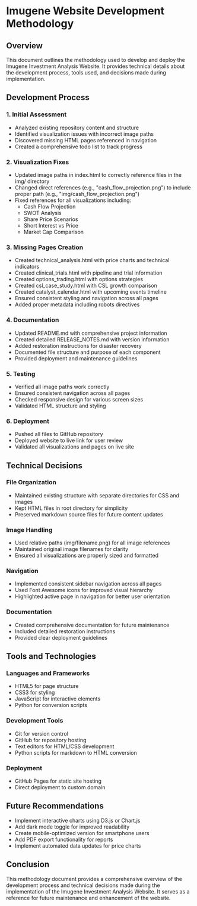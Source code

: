 # Imugene Website Development Methodology

## Overview
This document outlines the methodology used to develop and deploy the Imugene Investment Analysis Website. It provides technical details about the development process, tools used, and decisions made during implementation.

## Development Process

### 1. Initial Assessment
- Analyzed existing repository content and structure
- Identified visualization issues with incorrect image paths
- Discovered missing HTML pages referenced in navigation
- Created a comprehensive todo list to track progress

### 2. Visualization Fixes
- Updated image paths in index.html to correctly reference files in the img/ directory
- Changed direct references (e.g., "cash_flow_projection.png") to include proper path (e.g., "img/cash_flow_projection.png")
- Fixed references for all visualizations including:
  - Cash Flow Projection
  - SWOT Analysis
  - Share Price Scenarios
  - Short Interest vs Price
  - Market Cap Comparison

### 3. Missing Pages Creation
- Created technical_analysis.html with price charts and technical indicators
- Created clinical_trials.html with pipeline and trial information
- Created options_trading.html with options strategies
- Created csl_case_study.html with CSL growth comparison
- Created catalyst_calendar.html with upcoming events timeline
- Ensured consistent styling and navigation across all pages
- Added proper metadata including robots directives

### 4. Documentation
- Updated README.md with comprehensive project information
- Created detailed RELEASE_NOTES.md with version information
- Added restoration instructions for disaster recovery
- Documented file structure and purpose of each component
- Provided deployment and maintenance guidelines

### 5. Testing
- Verified all image paths work correctly
- Ensured consistent navigation across all pages
- Checked responsive design for various screen sizes
- Validated HTML structure and styling

### 6. Deployment
- Pushed all files to GitHub repository
- Deployed website to live link for user review
- Validated all visualizations and pages on live site

## Technical Decisions

### File Organization
- Maintained existing structure with separate directories for CSS and images
- Kept HTML files in root directory for simplicity
- Preserved markdown source files for future content updates

### Image Handling
- Used relative paths (img/filename.png) for all image references
- Maintained original image filenames for clarity
- Ensured all visualizations are properly sized and formatted

### Navigation
- Implemented consistent sidebar navigation across all pages
- Used Font Awesome icons for improved visual hierarchy
- Highlighted active page in navigation for better user orientation

### Documentation
- Created comprehensive documentation for future maintenance
- Included detailed restoration instructions
- Provided clear deployment guidelines

## Tools and Technologies

### Languages and Frameworks
- HTML5 for page structure
- CSS3 for styling
- JavaScript for interactive elements
- Python for conversion scripts

### Development Tools
- Git for version control
- GitHub for repository hosting
- Text editors for HTML/CSS development
- Python scripts for markdown to HTML conversion

### Deployment
- GitHub Pages for static site hosting
- Direct deployment to custom domain

## Future Recommendations
- Implement interactive charts using D3.js or Chart.js
- Add dark mode toggle for improved readability
- Create mobile-optimized version for smartphone users
- Add PDF export functionality for reports
- Implement automated data updates for price charts

## Conclusion
This methodology document provides a comprehensive overview of the development process and technical decisions made during the implementation of the Imugene Investment Analysis Website. It serves as a reference for future maintenance and enhancement of the website.
